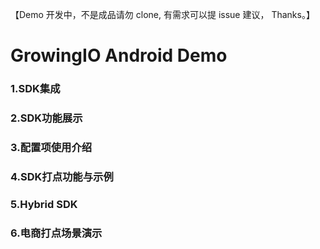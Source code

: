 【Demo 开发中，不是成品请勿 clone, 有需求可以提 issue 建议， Thanks。】


# GrowingIO Android Demo

### 1.SDK集成   
### 2.SDK功能展示    
### 3.配置项使用介绍    
### 4.SDK打点功能与示例    
### 5.Hybrid SDK    
### 6.电商打点场景演示


